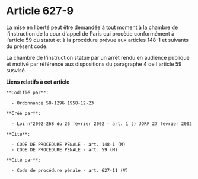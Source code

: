 # Article 627-9

La mise en liberté peut être demandée à tout moment à la chambre de l'instruction de la cour d'appel de Paris qui procède
conformément à l'article 59 du statut et à la procédure prévue aux articles 148-1 et suivants du présent code.

La chambre de l'instruction statue par un arrêt rendu en audience publique et motivé par référence aux dispositions du
paragraphe 4 de l'article 59 susvisé.

**Liens relatifs à cet article**

	**Codifié par**:

	  - Ordonnance 58-1296 1958-12-23

	**Créé par**:

	  - Loi n°2002-268 du 26 février 2002 - art. 1 () JORF 27 février 2002

	**Cite**:

	  - CODE DE PROCEDURE PENALE - art. 148-1 (M)
	  - CODE DE PROCEDURE PENALE - art. 59 (M)

	**Cité par**:

	  - Code de procédure pénale - art. 627-11 (V)
